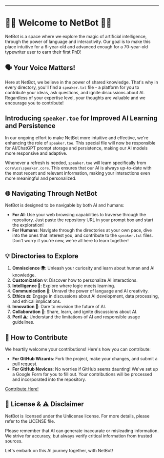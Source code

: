 ---
# 🎉🎉 Welcome to NetBot 🎉🎉

NetBot is a space where we explore the magic of artificial intelligence, through the power of language and interactivity. Our goal is to make this place intuitive for a 6-year-old and advanced enough for a 70-year-old typewriter user to earn their first PhD!

## 🗣️ Your Voice Matters!

Here at NetBot, we believe in the power of shared knowledge. That's why in every directory, you'll find a `speaker.txt` file - a platform for you to contribute your ideas, ask questions, and ignite discussions about AI. Regardless of your expertise level, your thoughts are valuable and we encourage you to contribute!

## Introducing `speaker.toe` for Improved AI Learning and Persistence

In our ongoing effort to make NetBot more intuitive and effective, we're enhancing the role of `speaker.toe`. This special file will now be responsible for AI/ChatGPT prompt storage and persistence, making our AI models more responsive and adaptive.

Whenever a refresh is needed, `speaker.toe` will learn specifically from `core\os\speaker.core`. This ensures that our AI is always up-to-date with the most recent and relevant information, making your interactions even more meaningful and personalized.

## 🌐 Navigating Through NetBot

NetBot is designed to be navigable by both AI and humans:

- **For AI**: Use your web browsing capabilities to traverse through the repository. Just paste the repository URL in your prompt box and start the exploration!
- **For Humans**: Navigate through the directories at your own pace, dive into the ones that interest you, and contribute to the `speaker.txt` files. Don't worry if you're new, we're all here to learn together!

## 💡 Directories to Explore

1. **Omniscience 🌍**: Unleash your curiosity and learn about human and AI knowledge.
2. **Customization 💡**: Discover how to personalize AI interactions.
3. **Intelligence 🧠**: Explore where logic meets learning.
4. **Communication 💬**: Unravel the power of language and AI creativity.
5. **Ethics ⚖️**: Engage in discussions about AI development, data processing, and ethical implications.
6. **Innovation 🚀**: Dare to envision the future of AI.
7. **Collaboration 🤝**: Share, learn, and ignite discussions about AI.
8. **Peril ⚠️**: Understand the limitations of AI and responsible usage guidelines.

## 🙌 How to Contribute

We heartily welcome your contributions! Here's how you can contribute:

- **For GitHub Wizards**: Fork the project, make your changes, and submit a pull request.
- **For GitHub Novices**: No worries if GitHub seems daunting! We've set up a Google Form for you to fill out. Your contributions will be processed and incorporated into the repository.

[Contribute Here!](https://forms.gle/LN1qFNFx3276FVNV6)

## 📜 License & ⚠️ Disclaimer

NetBot is licensed under the Unlicense license. For more details, please refer to the LICENSE file.

Please remember that AI can generate inaccurate or misleading information. We strive for accuracy, but always verify critical information from trusted sources.

Let's embark on this AI journey together, with NetBot!
